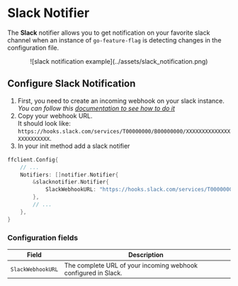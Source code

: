 # Slack Notifier

The **Slack** notifier allows you to get notification on your favorite slack channel when an instance of
`go-feature-flag` is detecting changes in the configuration file.

<center>
  ![slack notification example](../assets/slack_notification.png)
</center>

## Configure Slack Notification

1. First, you need to create an incoming webhook on your slack instance.  
   *You can follow this [documentation to see how to do it](https://api.slack.com/messaging/webhooks#getting_started)*
2. Copy your webhook URL.  
   It should look like: `https://hooks.slack.com/services/T00000000/B00000000/XXXXXXXXXXXXXXXXXXXXXXXX`.
3. In your init method add a slack notifier

```go linenums="1" hl_lines="5"
ffclient.Config{ 
    // ...
    Notifiers: []notifier.Notifier{
        &slacknotifier.Notifier{
            SlackWebhookURL: "https://hooks.slack.com/services/T00000000/B00000000/XXXXXXXXXXXXXXXXXXXXXXXX",
        },
        // ...
    },
}
```

### Configuration fields

| Field  | Description  |
|---|---|
|`SlackWebhookURL`   | The complete URL of your incoming webhook configured in Slack.  |
